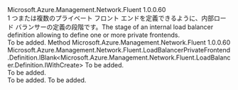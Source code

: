 <Type Name="IWithPrivateFrontend" FullName="Microsoft.Azure.Management.Network.Fluent.LoadBalancer.Definition.IWithPrivateFrontend">
  <TypeSignature Language="C#" Value="public interface IWithPrivateFrontend" />
  <TypeSignature Language="ILAsm" Value=".class public interface auto ansi abstract IWithPrivateFrontend" />
  <TypeSignature Language="DocId" Value="T:Microsoft.Azure.Management.Network.Fluent.LoadBalancer.Definition.IWithPrivateFrontend" />
  <TypeSignature Language="VB.NET" Value="Public Interface IWithPrivateFrontend" />
  <TypeSignature Language="F#" Value="type IWithPrivateFrontend = interface" />
  <AssemblyInfo>
    <AssemblyName>Microsoft.Azure.Management.Network.Fluent</AssemblyName>
    <AssemblyVersion>1.0.0.60</AssemblyVersion>
  </AssemblyInfo>
  <Interfaces></Interfaces>
  <Docs>
    <summary>
            <span data-ttu-id="46d46-101">1 つまたは複数のプライベート フロント エンドを定義できるように、内部ロード バランサーの定義の段階です。</span><span class="sxs-lookup"><span data-stu-id="46d46-101">The stage of an internal load balancer definition allowing to define one or more private frontends.</span></span>
            </summary>
    <remarks>To be added.</remarks>
  </Docs>
  <Members>
    <Member MemberName="DefinePrivateFrontend">
      <MemberSignature Language="C#" Value="public Microsoft.Azure.Management.Network.Fluent.LoadBalancerPrivateFrontend.Definition.IBlank&lt;Microsoft.Azure.Management.Network.Fluent.LoadBalancer.Definition.IWithCreate&gt; DefinePrivateFrontend (string name);" />
      <MemberSignature Language="ILAsm" Value=".method public hidebysig newslot virtual instance class Microsoft.Azure.Management.Network.Fluent.LoadBalancerPrivateFrontend.Definition.IBlank`1&lt;class Microsoft.Azure.Management.Network.Fluent.LoadBalancer.Definition.IWithCreate&gt; DefinePrivateFrontend(string name) cil managed" />
      <MemberSignature Language="DocId" Value="M:Microsoft.Azure.Management.Network.Fluent.LoadBalancer.Definition.IWithPrivateFrontend.DefinePrivateFrontend(System.String)" />
      <MemberSignature Language="VB.NET" Value="Public Function DefinePrivateFrontend (name As String) As IBlank(Of IWithCreate)" />
      <MemberSignature Language="F#" Value="abstract member DefinePrivateFrontend : string -&gt; Microsoft.Azure.Management.Network.Fluent.LoadBalancerPrivateFrontend.Definition.IBlank&lt;Microsoft.Azure.Management.Network.Fluent.LoadBalancer.Definition.IWithCreate&gt;" Usage="iWithPrivateFrontend.DefinePrivateFrontend name" />
      <MemberType>Method</MemberType>
      <AssemblyInfo>
        <AssemblyName>Microsoft.Azure.Management.Network.Fluent</AssemblyName>
        <AssemblyVersion>1.0.0.60</AssemblyVersion>
      </AssemblyInfo>
      <ReturnValue>
        <ReturnType>Microsoft.Azure.Management.Network.Fluent.LoadBalancerPrivateFrontend.Definition.IBlank&lt;Microsoft.Azure.Management.Network.Fluent.LoadBalancer.Definition.IWithCreate&gt;</ReturnType>
      </ReturnValue>
      <Parameters>
        <Parameter Name="name" Type="System.String" />
      </Parameters>
      <Docs>
        <param name="name">To be added.</param>
        <summary>To be added.</summary>
        <returns>To be added.</returns>
        <remarks>To be added.</remarks>
      </Docs>
    </Member>
  </Members>
</Type>